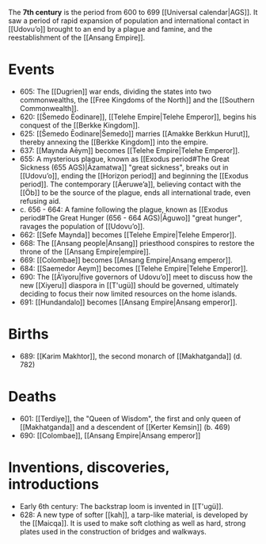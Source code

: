The **7th century** is the period from 600 to 699 [[Universal calendar|AGS]]. It saw a period of rapid expansion of population and international contact in [[Udovuʼo]] brought to an end by a plague and famine, and the reestablishment of the [[Ansang Empire]].
# Events
- 605: The [[Dugrien]] war ends, dividing the states into two commonwealths, the [[Free Kingdoms of the North]] and the [[Southern Commonwealth]].
- 620: [[Šemedo Ēodinare]], [[Telehe Empire|Telehe Emperor]], begins his conquest of the [[Berkke Kingdom]].
- 625: [[Šemedo Ēodinare|Šemedo]] marries [[Amakke Berkkun Hurut]], thereby annexing the [[Berkke Kingdom]] into the empire.
- 637: [[Maynda Aēym]] becomes [[Telehe Empire|Telehe Emperor]].
- 655: A mysterious plague, known as [[Exodus period#The Great Sickness (655 AGS)|Āzamatwa]] "great sickness", breaks out in [[Udovuʼo]], ending the [[Horizon period]] and beginning the [[Exodus period]]. The contemporary [[Āeruweʼa]], believing contact with the [[Öb]] to be the source of the plague, ends all international trade, even refusing aid.
- c. 656 - 664: A famine following the plague, known as [[Exodus period#The Great Hunger (656 - 664 AGS)|Āguwo]] "great hunger", ravages the population of [[Udovuʼo]].
- 662: [[Sefe Maynda]] becomes [[Telehe Empire|Telehe Emperor]].
- 668: The [[Ansang people|Ansang]] priesthood conspires to restore the throne of the [[Ansang Empire|empire]].
- 669: [[Colombae]] becomes [[Ansang Empire|Ansang emperor]].
- 684: [[Saemedor Aeym]] becomes [[Telehe Empire|Telehe Emperor]].
- 690: The [[Āʼiyoru|five governors of Udovuʼo]] meet to discuss how the new [[Xiyeru]] diaspora in [[T'ugü]] should be governed, ultimately deciding to focus their now limited resources on the home islands.
- 691: [[Hundandalo]] becomes [[Ansang Empire|Ansang emperor]].
# Births
- 689: [[Karim Makhtor]], the second monarch of [[Makhatganda]] (d. 782)
# Deaths
- 601: [[Terdiye]], the "Queen of Wisdom", the first and only queen of [[Makhatganda]] and a descendent of [[Kerter Kemsin]] (b. 469)
- 690: [[Colombae]], [[Ansang Empire|Ansang emperor]]
# Inventions, discoveries, introductions
- Early 6th century: The backstrap loom is invented in [[T'ugü]].
- 628: A new type of softer [[kah]], a tarp-like material, is developed by the [[Maicqa]]. It is used to make soft clothing as well as hard, strong plates used in the construction of bridges and walkways.